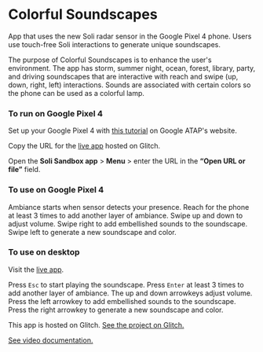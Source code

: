 # Colorful Soundscapes
App that uses the new Soli radar sensor in the Google Pixel 4 phone. Users use touch-free Soli interactions to generate unique soundscapes.

The purpose of Colorful Soundscapes is to enhance the user's environment. The app has storm, summer night, ocean, forest, library, party, and driving soundscapes that are interactive with reach and swipe (up, down, right, left) interactions. Sounds are associated with certain colors so the phone can be used as a colorful lamp.

### To run on Google Pixel 4

Set up your Google Pixel 4 with [this tutorial](https://atap.google.com/soli/sandbox/learn/#tutorial) on Google ATAP's website.

Copy the URL for the [live app](https://colorful-soundscapes.glitch.me) hosted on Glitch.

Open the **Soli Sandbox app** > **Menu** > enter the URL in the **“Open URL or file”** field.

### To use on Google Pixel 4

Ambiance starts when sensor detects your presence. Reach for the phone at least 3 times to add another layer of ambiance. Swipe up and down to adjust volume. Swipe right to add embellished sounds to the soundscape. Swipe left to generate a new soundscape and color.

### To use on desktop

Visit the [live app](https://colorful-soundscapes.glitch.me).

Press `Esc` to start playing the soundscape. Press `Enter` at least 3 times to add another layer of ambiance. The up and down arrowkeys adjust volume. Press the left arrowkey to add embellished sounds to the soundscape. Press the right arrowkey to generate a new soundscape and color.


This app is hosted on Glitch. [See the project on Glitch.](https://glitch.com/~colorful-soundscapes)

[See video documentation.](https://youtu.be/RYiCkA2btBE)
